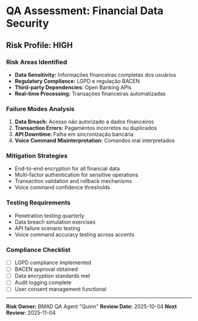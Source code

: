 # QA Assessment: Financial Data Security

## Risk Profile: HIGH

### Risk Areas Identified
- **Data Sensitivity:** Informações financeiras completas dos usuários
- **Regulatory Compliance:** LGPD e regulação BACEN
- **Third-party Dependencies:** Open Banking APIs
- **Real-time Processing:** Transações financeiras automatizadas

### Failure Modes Analysis
1. **Data Breach:** Acesso não autorizado a dados financeiros
2. **Transaction Errors:** Pagamentos incorretos ou duplicados
3. **API Downtime:** Falha em sincronização bancária
4. **Voice Command Misinterpretation:** Comandos mal interpretados

### Mitigation Strategies
- End-to-end encryption for all financial data
- Multi-factor authentication for sensitive operations
- Transaction validation and rollback mechanisms
- Voice command confidence thresholds

### Testing Requirements
- Penetration testing quarterly
- Data breach simulation exercises
- API failure scenario testing
- Voice command accuracy testing across accents

### Compliance Checklist
- [ ] LGPD compliance implemented
- [ ] BACEN approval obtained
- [ ] Data encryption standards met
- [ ] Audit logging complete
- [ ] User consent management functional

---
**Risk Owner:** BMAD QA Agent "Quinn"
**Review Date:** 2025-10-04
**Next Review:** 2025-11-04
